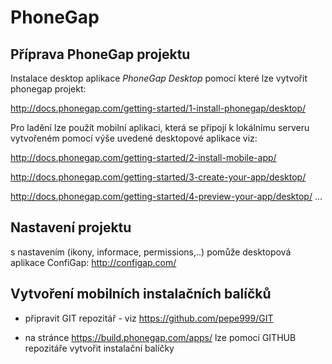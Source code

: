 # PhoneGap
Příprava PhoneGap projektu
--------------------------
Instalace desktop aplikace *PhoneGap Desktop* pomocí které lze vytvořit phonegap projekt: 

http://docs.phonegap.com/getting-started/1-install-phonegap/desktop/


Pro ladění lze použít mobilní aplikaci, která se připojí k lokálnímu serveru vytvořeném pomocí výše uvedené desktopové aplikace viz:

http://docs.phonegap.com/getting-started/2-install-mobile-app/

http://docs.phonegap.com/getting-started/3-create-your-app/desktop/

http://docs.phonegap.com/getting-started/4-preview-your-app/desktop/
...


Nastavení projektu
------------------

s nastavením (ikony, informace, permissions,..) pomůže desktopová aplikace ConfiGap:  http://configap.com/ 
 

Vytvoření mobilních instalačních balíčků
----------------------------------------
- připravit GIT repozitář - viz https://github.com/pepe999/GIT 

- na stránce https://build.phonegap.com/apps/ lze pomocí GITHUB repozitáře vytvořit instalační balíčky   
